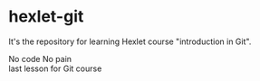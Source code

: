 # hexlet-git

It's the repository for learning Hexlet course "introduction in Git".

No code No pain\
last lesson for Git course

